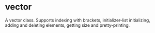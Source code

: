 # vector

A vector class. Supports indexing with brackets, initializer-list initializing, adding and deleting elements, getting size and pretty-printing.